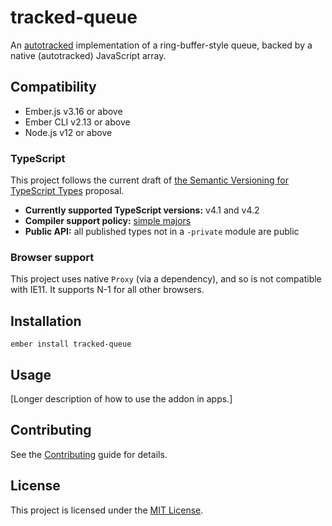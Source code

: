 tracked-queue
==============================================================================

An [autotracked](https://v5.chriskrycho.com/journal/autotracking-elegant-dx-via-cutting-edge-cs/) implementation of a ring-buffer-style queue, backed by a native (autotracked) JavaScript array.


Compatibility
------------------------------------------------------------------------------

* Ember.js v3.16 or above
* Ember CLI v2.13 or above
* Node.js v12 or above

### TypeScript

This project follows the current draft of [the Semantic Versioning for TypeScript Types][semver] proposal.

* **Currently supported TypeScript versions:** v4.1 and v4.2
* **Compiler support policy:** [simple majors][sm]
* **Public API:** all published types not in a `-private` module are public

[semver]: https://github.com/chriskrycho/ember-rfcs/blob/semver-for-ts/text/0730-semver-for-ts.md
[sm]: https://github.com/chriskrycho/ember-rfcs/blob/semver-for-ts/text/0730-semver-for-ts.md#simple-majors

### Browser support

This project uses native `Proxy` (via a dependency), and so is not compatible with IE11. It supports N-1 for all other browsers.

Installation
------------------------------------------------------------------------------

```
ember install tracked-queue
```


Usage
------------------------------------------------------------------------------

[Longer description of how to use the addon in apps.]


Contributing
------------------------------------------------------------------------------

See the [Contributing](CONTRIBUTING.md) guide for details.


License
------------------------------------------------------------------------------

This project is licensed under the [MIT License](LICENSE.md).
